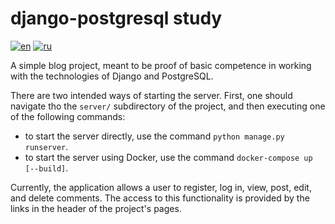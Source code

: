 # django-postgresql study
[![en](https://img.shields.io/badge/lang-en-red)](https://github.com/lcgeneralprojects/django-posgresql-study/blob/development/README.md)
[![ru](https://img.shields.io/badge/lang-ru-green)](https://github.com/lcgeneralprojects/django-posgresql-study/blob/development/README.ru.md)

A simple blog project, meant to be proof of basic competence in working with the technologies of Django and PostgreSQL.

There are two intended ways of starting the server.
First, one should navigate tho the `server/` subdirectory of the project, and then executing one of the following commands:
- to start the server directly, use the command `python manage.py runserver`.
- to start the server using Docker, use the command `docker-compose up [--build]`.

Currently, the application allows a user to register, log in, view, post, edit, and delete comments. The access to this functionality is provided by the links in the header of the project's pages.
